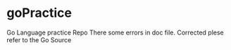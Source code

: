 # goPractice
Go Language practice Repo
There some errors in doc file. Corrected plese refer to the Go Source
